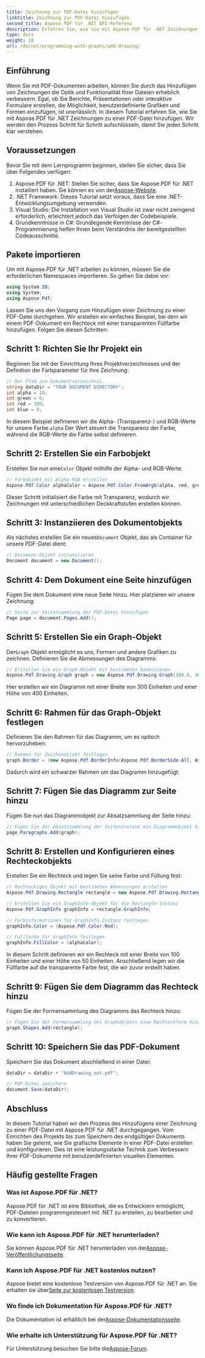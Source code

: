 ```yaml
---
title: Zeichnung zur PDF-Datei hinzufügen
linktitle: Zeichnung zur PDF-Datei hinzufügen
second_title: Aspose.PDF für .NET API-Referenz
description: Erfahren Sie, wie Sie mit Aspose.PDF für .NET Zeichnungen zu PDF-Dateien hinzufügen. Diese Schritt-für-Schritt-Anleitung behandelt Farbeinstellungen, das Hinzufügen von Formen und das Speichern Ihrer PDF-Datei.
type: docs
weight: 10
url: /de/net/programming-with-graphs/add-drawing/
---
```

## Einführung

Wenn Sie mit PDF-Dokumenten arbeiten, können Sie durch das Hinzufügen von Zeichnungen die Optik und Funktionalität Ihrer Dateien erheblich verbessern. Egal, ob Sie Berichte, Präsentationen oder interaktive Formulare erstellen, die Möglichkeit, benutzerdefinierte Grafiken und Formen einzufügen, ist unerlässlich. In diesem Tutorial erfahren Sie, wie Sie mit Aspose.PDF für .NET Zeichnungen zu einer PDF-Datei hinzufügen. Wir werden den Prozess Schritt für Schritt aufschlüsseln, damit Sie jeden Schritt klar verstehen.

## Voraussetzungen

Bevor Sie mit dem Lernprogramm beginnen, stellen Sie sicher, dass Sie über Folgendes verfügen:

1.  Aspose.PDF für .NET: Stellen Sie sicher, dass Sie Aspose.PDF für .NET installiert haben. Sie können es von der[Aspose-Website](https://releases.aspose.com/pdf/net/).
2. .NET Framework: Dieses Tutorial setzt voraus, dass Sie eine .NET-Entwicklungsumgebung verwenden.
3. Visual Studio: Die Installation von Visual Studio ist zwar nicht zwingend erforderlich, erleichtert jedoch das Verfolgen der Codebeispiele.
4. Grundkenntnisse in C#: Grundlegende Kenntnisse der C#-Programmierung helfen Ihnen beim Verständnis der bereitgestellten Codeausschnitte.

## Pakete importieren

Um mit Aspose.PDF für .NET arbeiten zu können, müssen Sie die erforderlichen Namespaces importieren. So gehen Sie dabei vor:

```csharp
using System.IO;
using System;
using Aspose.Pdf;
```

Lassen Sie uns den Vorgang zum Hinzufügen einer Zeichnung zu einer PDF-Datei durchgehen. Wir erstellen ein einfaches Beispiel, bei dem wir einem PDF-Dokument ein Rechteck mit einer transparenten Füllfarbe hinzufügen. Folgen Sie diesen Schritten:

## Schritt 1: Richten Sie Ihr Projekt ein

Beginnen Sie mit der Einrichtung Ihres Projektverzeichnisses und der Definition der Farbparameter für Ihre Zeichnung:

```csharp
// Der Pfad zum Dokumentverzeichnis.
string dataDir = "YOUR DOCUMENT DIRECTORY";
int alpha = 10;
int green = 0;
int red = 100;
int blue = 0;
```

 In diesem Beispiel definieren wir die Alpha- (Transparenz-) und RGB-Werte für unsere Farbe.`alpha` Der Wert steuert die Transparenz der Farbe, während die RGB-Werte die Farbe selbst definieren.

## Schritt 2: Erstellen Sie ein Farbobjekt

 Erstellen Sie nun eine`Color` Objekt mithilfe der Alpha- und RGB-Werte:

```csharp
// Farbobjekt mit Alpha RGB erstellen
Aspose.Pdf.Color alphaColor = Aspose.Pdf.Color.FromArgb(alpha, red, green, blue); // Alphakanal bereitstellen
```

Dieser Schritt initialisiert die Farbe mit Transparenz, wodurch wir Zeichnungen mit unterschiedlichen Deckkraftstufen erstellen können.

## Schritt 3: Instanziieren des Dokumentobjekts

 Als nächstes erstellen Sie ein neues`Document` Objekt, das als Container für unsere PDF-Datei dient:

```csharp
// Document-Objekt instanziieren
Document document = new Document();
```

## Schritt 4: Dem Dokument eine Seite hinzufügen

Fügen Sie dem Dokument eine neue Seite hinzu. Hier platzieren wir unsere Zeichnung:

```csharp
// Seite zur Seitensammlung der PDF-Datei hinzufügen
Page page = document.Pages.Add();
```

## Schritt 5: Erstellen Sie ein Graph-Objekt

 Der`Graph` Objekt ermöglicht es uns, Formen und andere Grafiken zu zeichnen. Definieren Sie die Abmessungen des Diagramms:

```csharp
// Erstellen Sie ein Graph-Objekt mit bestimmten Dimensionen
Aspose.Pdf.Drawing.Graph graph = new Aspose.Pdf.Drawing.Graph(300.0, 400.0);
```

Hier erstellen wir ein Diagramm mit einer Breite von 300 Einheiten und einer Höhe von 400 Einheiten.

## Schritt 6: Rahmen für das Graph-Objekt festlegen

Definieren Sie den Rahmen für das Diagramm, um es optisch hervorzuheben:

```csharp
// Rahmen für Zeichenobjekt festlegen
graph.Border = (new Aspose.Pdf.BorderInfo(Aspose.Pdf.BorderSide.All, Aspose.Pdf.Color.Black));
```

Dadurch wird ein schwarzer Rahmen um das Diagramm hinzugefügt.

## Schritt 7: Fügen Sie das Diagramm zur Seite hinzu

Fügen Sie nun das Diagrammobjekt zur Absatzsammlung der Seite hinzu:

```csharp
// Fügen Sie der Absatzsammlung der Seiteninstanz ein Diagrammobjekt hinzu
page.Paragraphs.Add(graph);
```

## Schritt 8: Erstellen und Konfigurieren eines Rechteckobjekts

Erstellen Sie ein Rechteck und legen Sie seine Farbe und Füllung fest:

```csharp
// Rechteckiges Objekt mit bestimmten Abmessungen erstellen
Aspose.Pdf.Drawing.Rectangle rectangle = new Aspose.Pdf.Drawing.Rectangle(0, 0, 100, 50);

// Erstellen Sie ein GraphInfo-Objekt für die Rectangle-Instanz
Aspose.Pdf.GraphInfo graphInfo = rectangle.GraphInfo;

// Farbinformationen für GraphInfo-Instanz festlegen
graphInfo.Color = (Aspose.Pdf.Color.Red);

// Füllfarbe für GraphInfo festlegen
graphInfo.FillColor = (alphaColor);
```

In diesem Schritt definieren wir ein Rechteck mit einer Breite von 100 Einheiten und einer Höhe von 50 Einheiten. Anschließend legen wir die Füllfarbe auf die transparente Farbe fest, die wir zuvor erstellt haben.

## Schritt 9: Fügen Sie dem Diagramm das Rechteck hinzu

Fügen Sie der Formensammlung des Diagramms das Rechteck hinzu:

```csharp
// Fügen Sie der Formensammlung des Graphobjekts eine Rechteckform hinzu
graph.Shapes.Add(rectangle);
```

## Schritt 10: Speichern Sie das PDF-Dokument

Speichern Sie das Dokument abschließend in einer Datei:

```csharp
dataDir = dataDir + "AddDrawing_out.pdf";

// PDF-Datei speichern
document.Save(dataDir);
```

## Abschluss

In diesem Tutorial haben wir den Prozess des Hinzufügens einer Zeichnung zu einer PDF-Datei mit Aspose.PDF für .NET durchgegangen. Vom Einrichten des Projekts bis zum Speichern des endgültigen Dokuments haben Sie gelernt, wie Sie grafische Elemente in einer PDF-Datei erstellen und konfigurieren. Dies ist eine leistungsstarke Technik zum Verbessern Ihrer PDF-Dokumente mit benutzerdefinierten visuellen Elementen.

## Häufig gestellte Fragen

### Was ist Aspose.PDF für .NET?

Aspose.PDF für .NET ist eine Bibliothek, die es Entwicklern ermöglicht, PDF-Dateien programmgesteuert mit .NET zu erstellen, zu bearbeiten und zu konvertieren.

### Wie kann ich Aspose.PDF für .NET herunterladen?

 Sie können Aspose.PDF für .NET herunterladen von der[Aspose-Veröffentlichungsseite](https://releases.aspose.com/pdf/net/).

### Kann ich Aspose.PDF für .NET kostenlos nutzen?

 Aspose bietet eine kostenlose Testversion von Aspose.PDF für .NET an. Sie erhalten sie über[Seite zur kostenlosen Testversion](https://releases.aspose.com/).

### Wo finde ich Dokumentation für Aspose.PDF für .NET?

 Die Dokumentation ist erhältlich bei der[Aspose-Dokumentationsseite](https://reference.aspose.com/pdf/net/).

### Wie erhalte ich Unterstützung für Aspose.PDF für .NET?

 Für Unterstützung besuchen Sie bitte die[Aspose-Forum](https://forum.aspose.com/c/pdf/10).